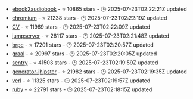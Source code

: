 - [ebook2audiobook](https://github.com/DrewThomasson/ebook2audiobook) - ⭐ 10865 stars - 🕒 2025-07-23T02:22:21Z updated
- [chromium](https://github.com/chromium/chromium) - ⭐ 21238 stars - 🕒 2025-07-23T02:22:19Z updated
- [CV](https://github.com/AccumulateMore/CV) - ⭐ 11969 stars - 🕒 2025-07-23T02:22:09Z updated
- [jumpserver](https://github.com/jumpserver/jumpserver) - ⭐ 28117 stars - 🕒 2025-07-23T02:21:48Z updated
- [brpc](https://github.com/apache/brpc) - ⭐ 17201 stars - 🕒 2025-07-23T02:20:57Z updated
- [graal](https://github.com/oracle/graal) - ⭐ 20997 stars - 🕒 2025-07-23T02:20:05Z updated
- [sentry](https://github.com/getsentry/sentry) - ⭐ 41503 stars - 🕒 2025-07-23T02:19:59Z updated
- [generator-jhipster](https://github.com/jhipster/generator-jhipster) - ⭐ 21982 stars - 🕒 2025-07-23T02:19:35Z updated
- [verl](https://github.com/volcengine/verl) - ⭐ 11325 stars - 🕒 2025-07-23T02:19:57Z updated
- [ruby](https://github.com/ruby/ruby) - ⭐ 22791 stars - 🕒 2025-07-23T02:18:15Z updated
